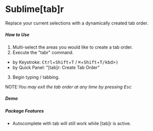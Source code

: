 # Sublime[tab]r
Replace your current selections with a dynamically created tab order.

##### How to Use
1. Multi-select the areas you would like to create a tab order.
2. Execute the "tabr" command.
  * by Keystroke: <kbd>Ctrl</kbd>+<kbd>Shift</kbd>+<kbd>T</kbd> / <kbd>⌘</kbd>+<kbd>Shift</kbd>+<kbd>T/kbd>)
  * by Quick Panel: "[tab]r: Create Tab Order"
3. Begin typing / tabbing.

NOTE:_You may exit the tab order at any time by pressing <kbd>Esc</kbd>_

##### Demo

##### Package Features
* Autocomplete with tab will still work while [tab]r is active.

<!---
---

### Install via Package Control
* Open Sublime Text 2/3
* Access your Command Palette <kbd>Ctrl</kbd>+<kbd>Shift</kbd>+<kbd>P</kbd> for Windows/Linux or <kbd>⌘</kbd>+<kbd>Shift</kbd>+<kbd>P</kbd> for Mac.
* Type "Package Control: Install Package" ... Press ENTER.
* Search for "SublimeTabr" ... Press ENTER.
* Done!
 -->
